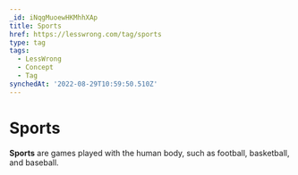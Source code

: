 ```yaml
---
_id: iNqgMuoewHKMhhXAp
title: Sports
href: https://lesswrong.com/tag/sports
type: tag
tags:
  - LessWrong
  - Concept
  - Tag
synchedAt: '2022-08-29T10:59:50.510Z'
---
```

# Sports

**Sports** are games played with the human body, such as football, basketball, and baseball.